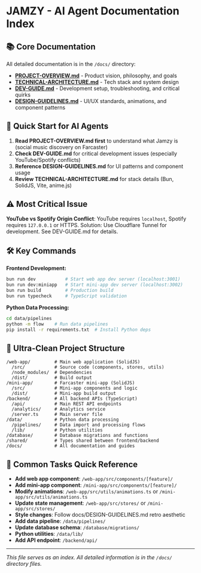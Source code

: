 # JAMZY - AI Agent Documentation Index

## 📚 Core Documentation

All detailed documentation is in the `/docs/` directory:

- **[PROJECT-OVERVIEW.md](./docs/PROJECT-OVERVIEW.md)** - Product vision, philosophy, and goals
- **[TECHNICAL-ARCHITECTURE.md](./docs/TECHNICAL-ARCHITECTURE.md)** - Tech stack and system design
- **[DEV-GUIDE.md](./docs/DEV-GUIDE.md)** - Development setup, troubleshooting, and critical quirks
- **[DESIGN-GUIDELINES.md](./docs/DESIGN-GUIDELINES.md)** - UI/UX standards, animations, and component patterns

## 🚀 Quick Start for AI Agents

1. **Read PROJECT-OVERVIEW.md first** to understand what Jamzy is (social music discovery on Farcaster)
2. **Check DEV-GUIDE.md** for critical development issues (especially YouTube/Spotify conflicts)
3. **Reference DESIGN-GUIDELINES.md** for UI patterns and component usage
4. **Review TECHNICAL-ARCHITECTURE.md** for stack details (Bun, SolidJS, Vite, anime.js)

## ⚠️ Most Critical Issue

**YouTube vs Spotify Origin Conflict**: YouTube requires `localhost`, Spotify requires `127.0.0.1` or HTTPS. Solution: Use Cloudflare Tunnel for development. See DEV-GUIDE.md for details.

## 🛠 Key Commands

**Frontend Development:**
```bash
bun run dev           # Start web app dev server (localhost:3001)
bun run dev:miniapp   # Start mini-app dev server (localhost:3002)
bun run build         # Production build
bun run typecheck     # TypeScript validation
```

**Python Data Processing:**
```bash
cd data/pipelines
python -m flow    # Run data pipelines
pip install -r requirements.txt  # Install Python deps
```

## 📁 Ultra-Clean Project Structure

```
/web-app/         # Main web application (SolidJS)
  /src/           # Source code (components, stores, utils)
  /node_modules/  # Dependencies
  /dist/          # Build output
/mini-app/        # Farcaster mini-app (SolidJS)
  /src/           # Mini-app components and logic
  /dist/          # Mini-app build output
/backend/         # All backend APIs (TypeScript)
  /api/           # Main REST API endpoints
  /analytics/     # Analytics service
  /server.ts      # Main server file
/data/            # Python data processing
  /pipelines/     # Data import and processing flows
  /lib/           # Python utilities
/database/        # Database migrations and functions
/shared/          # Types shared between frontend/backend
/docs/            # All documentation and guides
```

## 🎯 Common Tasks Quick Reference
- **Add web app component**: `/web-app/src/components/[feature]/`
- **Add mini-app component**: `/mini-app/src/components/[feature]/`
- **Modify animations**: `/web-app/src/utils/animations.ts` or `/mini-app/src/utils/animations.ts`
- **Update state management**: `/web-app/src/stores/` or `/mini-app/src/stores/`
- **Style changes**: Follow docs/DESIGN-GUIDELINES.md retro aesthetic
- **Add data pipeline**: `/data/pipelines/`
- **Update database schema**: `/database/migrations/`
- **Python utilities**: `/data/lib/`
- **Add API endpoint**: `/backend/api/`


---
*This file serves as an index. All detailed information is in the `/docs/` directory files.*